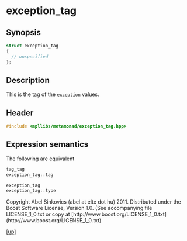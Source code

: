 # exception_tag

## Synopsis

```cpp
struct exception_tag
{
  // unspecified
};
```

## Description

This is the tag of the [`exception`](exception.html) values.

## Header

```cpp
#include <mpllibs/metamonad/exception_tag.hpp>
```

## Expression semantics

The following are equivalent

```cpp
tag_tag
exception_tag::tag
```

```cpp
exception_tag
exception_tag::type
```

<p class="copyright">
Copyright Abel Sinkovics (abel at elte dot hu) 2011.
Distributed under the Boost Software License, Version 1.0.
(See accompanying file LICENSE_1_0.txt or copy at
[http://www.boost.org/LICENSE_1_0.txt](http://www.boost.org/LICENSE_1_0.txt)
</p>

[[up]](reference.html)



